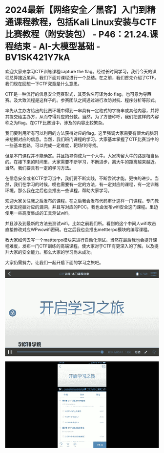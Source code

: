 # 2024最新【网络安全／黑客】入门到精通课程教程，包括Kali Linux安装与CTF比赛教程（附安装包） - P46：21.24.课程结束 - AI-大模型基础 - BV1SK421Y7kA

欢迎大家来学习CTF训练课程capture the flag。经过长时间学习，我们今天的课程总算接近尾声。我们下面对课程进行一个总结。在之前，我们首先介绍了CTF。我们现在回想一下CTF究竟是什么意思。

CTF是一种流行的信息安全竞赛形式，其英名名可译为do flag。也可意为夺西赛。及大致流程是这样子的。参赛团队之间通过进行攻防对抗、程序分析等形式。

率先从主办方给出的比赛环境中得到一串具有一定格式的字符串或其他内容，并将其提交给主办方，从而夺得对应的分数。当然，为了方便称呼，我们把这样的内容称之为flag。在CTF比赛当中，涉及的内容比较繁杂。

我们要利用所有可以利用的方法获得对应的flag。这里强调大家需要有很大的脑洞来挖掘对应的信息。当然，我们班门课程的学习。大家基本掌握了CTF比赛当中的一些基本套路，可以完成一定难度，靶场f的寻找。

但是本门课程并不能确定。并且指导你成为一个大牛。大家拘留大牛的路是相当远的。在接下来的时间里，大家需要不断学习，不断进步，离大牛的距离越来越近。当然，我们要具有一定的学习方法。

在信息安全或者CTF学习当中，我们要不断实践，不断尝试才能。更快的进步。当然，我们在学习的时候，哎也需要有一定的方法，有一定对应的课程，有一定训练环境。那么我在之后也会推出一些课程，帮助大家学习。

欢迎大家关注我之后发布的课程。在之后我会发布代码审计这样一门课程。专门教大家去挖掘对应的漏洞，并且写对应的POC。我也会发布wifi安全这门课程。里边使用一些高度集成的工具测试wifi。

并且涉及到最新的方法去测试wifi。比如之前我们所。看到的这个中间人wifi攻击直接修改对应WPwowifi密码。在之后我也会推出mettterpo模块的编写课程。

教大家如何去写一个mattterpo模块来进行自动化测试。当然在最后我也会提升课程难度，发布一门CTF训练的高端课程。使大家对于CTF有更深入的了解。以及提升大家的安全能力。那么大家的学习尚未成功。

大家仍需努力。让我们一起开启下面的学习之旅吧。

![](img/6660d7045e6d9c2858fb0564ad3b2b52_1.png)

![](img/6660d7045e6d9c2858fb0564ad3b2b52_2.png)
